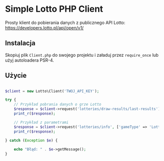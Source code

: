 # Simple Lotto PHP Client

Prosty klient do pobierania danych z publicznego API Lotto:  
https://developers.lotto.pl/api/open/v1/

## Instalacja

Skopiuj plik `Client.php` do swojego projektu i załaduj przez `require_once` lub użyj autoloadera PSR-4.

## Użycie

```php

$client = new Lotto\Client('TWOJ_API_KEY');

try {
    // Przykład pobrania danych o grze Lotto
    $response = $client->request('lotteries/draw-results/last-results');
    print_r($response);

    // Przykład z parametrami
    $response = $client->request('lotteries/info', ['gameType' => 'Lotto']);
    print_r($response);
	
} catch (Exception $e) {

    echo "Błąd: " . $e->getMessage();
}
